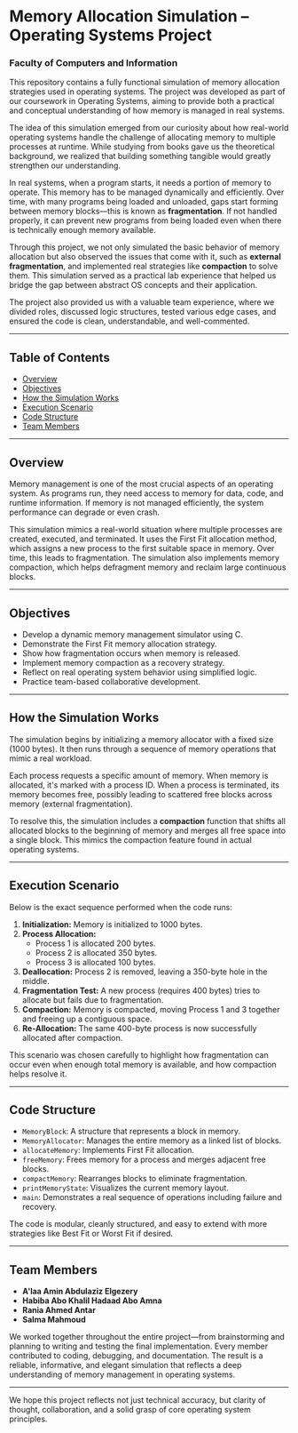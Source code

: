 # Memory Allocation Simulation – Operating Systems Project  
### Faculty of Computers and Information

This repository contains a fully functional simulation of memory allocation strategies used in operating systems. The project was developed as part of our coursework in Operating Systems, aiming to provide both a practical and conceptual understanding of how memory is managed in real systems.

The idea of this simulation emerged from our curiosity about how real-world operating systems handle the challenge of allocating memory to multiple processes at runtime. While studying from books gave us the theoretical background, we realized that building something tangible would greatly strengthen our understanding.

In real systems, when a program starts, it needs a portion of memory to operate. This memory has to be managed dynamically and efficiently. Over time, with many programs being loaded and unloaded, gaps start forming between memory blocks—this is known as **fragmentation**. If not handled properly, it can prevent new programs from being loaded even when there is technically enough memory available.

Through this project, we not only simulated the basic behavior of memory allocation but also observed the issues that come with it, such as **external fragmentation**, and implemented real strategies like **compaction** to solve them. This simulation served as a practical lab experience that helped us bridge the gap between abstract OS concepts and their application.

The project also provided us with a valuable team experience, where we divided roles, discussed logic structures, tested various edge cases, and ensured the code is clean, understandable, and well-commented.

---

## Table of Contents

- [Overview](#overview)
- [Objectives](#objectives)
- [How the Simulation Works](#how-the-simulation-works)
- [Execution Scenario](#execution-scenario)
- [Code Structure](#code-structure)
- [Team Members](#team-members)

---

## Overview

Memory management is one of the most crucial aspects of an operating system. As programs run, they need access to memory for data, code, and runtime information. If memory is not managed efficiently, the system performance can degrade or even crash.

This simulation mimics a real-world situation where multiple processes are created, executed, and terminated. It uses the First Fit allocation method, which assigns a new process to the first suitable space in memory. Over time, this leads to fragmentation. The simulation also implements memory compaction, which helps defragment memory and reclaim large continuous blocks.

---

## Objectives

- Develop a dynamic memory management simulator using C.
- Demonstrate the First Fit memory allocation strategy.
- Show how fragmentation occurs when memory is released.
- Implement memory compaction as a recovery strategy.
- Reflect on real operating system behavior using simplified logic.
- Practice team-based collaborative development.

---

## How the Simulation Works

The simulation begins by initializing a memory allocator with a fixed size (1000 bytes). It then runs through a sequence of memory operations that mimic a real workload.

Each process requests a specific amount of memory. When memory is allocated, it's marked with a process ID. When a process is terminated, its memory becomes free, possibly leading to scattered free blocks across memory (external fragmentation).

To resolve this, the simulation includes a **compaction** function that shifts all allocated blocks to the beginning of memory and merges all free space into a single block. This mimics the compaction feature found in actual operating systems.

---

## Execution Scenario

Below is the exact sequence performed when the code runs:

1. **Initialization:** Memory is initialized to 1000 bytes.
2. **Process Allocation:**
   - Process 1 is allocated 200 bytes.
   - Process 2 is allocated 350 bytes.
   - Process 3 is allocated 100 bytes.
3. **Deallocation:** Process 2 is removed, leaving a 350-byte hole in the middle.
4. **Fragmentation Test:** A new process (requires 400 bytes) tries to allocate but fails due to fragmentation.
5. **Compaction:** Memory is compacted, moving Process 1 and 3 together and freeing up a contiguous space.
6. **Re-Allocation:** The same 400-byte process is now successfully allocated after compaction.

This scenario was chosen carefully to highlight how fragmentation can occur even when enough total memory is available, and how compaction helps resolve it.

---

## Code Structure

- `MemoryBlock`: A structure that represents a block in memory.
- `MemoryAllocator`: Manages the entire memory as a linked list of blocks.
- `allocateMemory`: Implements First Fit allocation.
- `freeMemory`: Frees memory for a process and merges adjacent free blocks.
- `compactMemory`: Rearranges blocks to eliminate fragmentation.
- `printMemoryState`: Visualizes the current memory layout.
- `main`: Demonstrates a real sequence of operations including failure and recovery.

The code is modular, cleanly structured, and easy to extend with more strategies like Best Fit or Worst Fit if desired.

---

## Team Members

- **A'laa Amin Abdulaziz Elgezery**  
- **Habiba Abo Khalil Hadaad Abo Amna**  
- **Rania Ahmed Antar**  
- **Salma Mahmoud**

We worked together throughout the entire project—from brainstorming and planning to writing and testing the final implementation. Every member contributed to coding, debugging, and documentation. The result is a reliable, informative, and elegant simulation that reflects a deep understanding of memory management in operating systems.

---

We hope this project reflects not just technical accuracy, but clarity of thought, collaboration, and a solid grasp of core operating system principles.